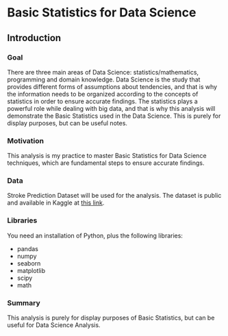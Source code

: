 # Basic Statistics for Data Science

## Introduction

### Goal
There are three main areas of Data Science: statistics/mathematics, programming and domain knowledge. Data Science is the study that provides different forms of assumptions about tendencies, and that is why the information needs to be organized according to the concepts of statistics in order to ensure accurate findings. The statistics plays a powerful role while dealing with big data, and that is why this analysis will demonstrate the Basic Statistics used in the Data Science. This is purely for display purposes, but can be useful notes.

### Motivation
This analysis is my practice to master Basic Statistics for Data Science techniques, which are fundamental steps to ensure accurate findings.

### Data
Stroke Prediction Dataset will be used for the analysis. The dataset is public and available in Kaggle at [this link](https://www.kaggle.com/fedesoriano/stroke-prediction-dataset).

### Libraries
You need an installation of Python, plus the following libraries:
- pandas
- numpy
- seaborn
- matplotlib
- scipy
- math

### Summary
This analysis is purely for display purposes of Basic Statistics, but can be useful for Data Science Analysis.
